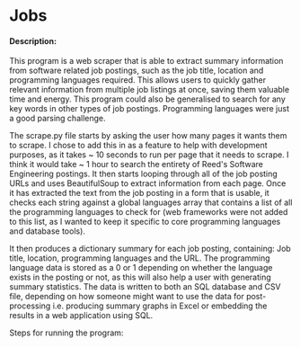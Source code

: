 # Jobs

#### Description:

This program is a web scraper that is able to extract summary information from software related job postings, such as the job title, location and programming languages required. This allows users to quickly gather relevant information from multiple job listings at once, saving them valuable time and energy. This program could also be generalised to search for any key words in other types of job postings. Programming languages were just a good parsing challenge.

The scrape.py file starts by asking the user how many pages it wants them to scrape. I chose to add this in as a feature to help with development purposes, as it takes ~ 10 seconds to run per page that it needs to scrape. I think it would take ~ 1 hour to search the entirety of Reed's Software Engineering postings. It then starts looping through all of the job posting URLs and uses BeautifulSoup to extract information from each page. Once it has extracted the text from the job posting in a form that is usable, it checks each string against a global languages array that contains a list of all the programming languages to check for (web frameworks were not added to this list, as I wanted to keep it specific to core programming languages and database tools).

It then produces a dictionary summary for each job posting, containing: Job title, location, programming languages and the URL. The programming language data is stored as a 0 or 1 depending on whether the language exists in the posting or not, as this will also help a user with generating summary statistics. The data is written to both an SQL database and CSV file, depending on how someone might want to use the data for post-processing i.e. producing summary graphs in Excel or embedding the results in a web application using SQL.


Steps for running the program:


